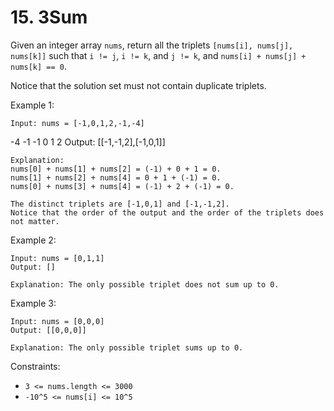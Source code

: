 # 15. 3Sum

Given an integer array `nums`, return all the triplets `[nums[i], nums[j], nums[k]]` such that `i != j`, `i != k`, and `j != k`, and `nums[i] + nums[j] + nums[k] == 0`.

Notice that the solution set must not contain duplicate triplets.

Example 1:

    Input: nums = [-1,0,1,2,-1,-4]
-4 -1 -1 0 1 2
    Output: [[-1,-1,2],[-1,0,1]]

    Explanation:
    nums[0] + nums[1] + nums[2] = (-1) + 0 + 1 = 0.
    nums[1] + nums[2] + nums[4] = 0 + 1 + (-1) = 0.
    nums[0] + nums[3] + nums[4] = (-1) + 2 + (-1) = 0.

    The distinct triplets are [-1,0,1] and [-1,-1,2].
    Notice that the order of the output and the order of the triplets does not matter.

Example 2:

    Input: nums = [0,1,1]
    Output: []
    
    Explanation: The only possible triplet does not sum up to 0.

Example 3:

    Input: nums = [0,0,0]
    Output: [[0,0,0]]

    Explanation: The only possible triplet sums up to 0.


Constraints:

- `3 <= nums.length <= 3000`
- `-10^5 <= nums[i] <= 10^5`

